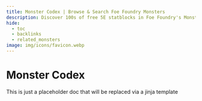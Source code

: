 ```yaml
---
title: Monster Codex | Browse & Search Foe Foundry Monsters
description: Discover 100s of free 5E statblocks in Foe Foundry's Monster Codex. Find and create the perfect foe for your campaign.
hide:
  - toc
  - backlinks
  - related_monsters
image: img/icons/favicon.webp
---
```


# Monster Codex

This is just a placeholder doc that will be replaced via a jinja template